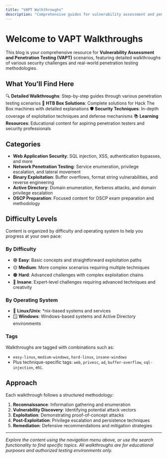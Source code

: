 ```yaml
---
title: "VAPT Walkthroughs"
description: "Comprehensive guides for vulnerability assessment and penetration testing scenarios"
---
```


# Welcome to VAPT Walkthroughs

This blog is your comprehensive resource for **Vulnerability Assessment and Penetration Testing (VAPT)** scenarios, featuring detailed walkthroughs of various security challenges and real-world penetration testing methodologies.

## What You'll Find Here

🔍 **Detailed Walkthroughs**: Step-by-step guides through various penetration testing scenarios
🎯 **HTB Box Solutions**: Complete solutions for Hack The Box machines with detailed explanations
🛡️ **Security Techniques**: In-depth coverage of exploitation techniques and defense mechanisms
📚 **Learning Resources**: Educational content for aspiring penetration testers and security professionals

## Categories

- **Web Application Security**: SQL injection, XSS, authentication bypasses, and more
- **Network Penetration Testing**: Service enumeration, privilege escalation, and lateral movement
- **Binary Exploitation**: Buffer overflows, format string vulnerabilities, and reverse engineering
- **Active Directory**: Domain enumeration, Kerberos attacks, and domain privilege escalation
- **OSCP Preparation**: Focused content for OSCP exam preparation and methodology

## Difficulty Levels

Content is organized by difficulty and operating system to help you progress at your own pace:

### By Difficulty
- 🟢 **Easy**: Basic concepts and straightforward exploitation paths
- 🟡 **Medium**: More complex scenarios requiring multiple techniques
- 🟠 **Hard**: Advanced challenges with complex exploitation chains
- 🔴 **Insane**: Expert-level challenges requiring advanced techniques and creativity

### By Operating System
- 🐧 **Linux/Unix**: *nix-based systems and services
- 🪟 **Windows**: Windows-based systems and Active Directory environments

### Tags
Walkthroughs are tagged with combinations such as:
- `easy-linux`, `medium-windows`, `hard-linux`, `insane-windows`
- Plus technique-specific tags: `web`, `privesc`, `ad`, `buffer-overflow`, `sql-injection`, etc.

## Approach

Each walkthrough follows a structured methodology:

1. **Reconnaissance**: Information gathering and enumeration
2. **Vulnerability Discovery**: Identifying potential attack vectors
3. **Exploitation**: Demonstrating proof-of-concept attacks
4. **Post-Exploitation**: Privilege escalation and persistence techniques
5. **Remediation**: Defensive recommendations and mitigation strategies

---

*Explore the content using the navigation menu above, or use the search functionality to find specific topics. All walkthroughs are for educational purposes and authorized testing environments only.*